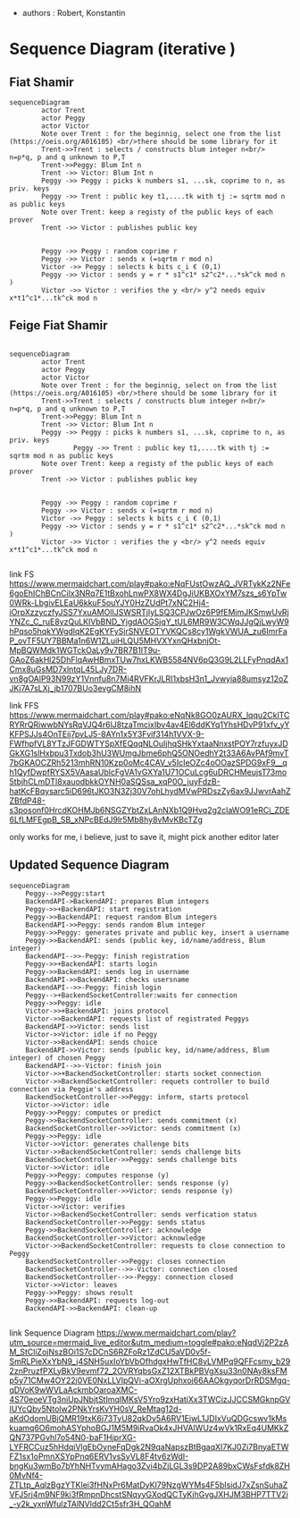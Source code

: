 - authors :  Robert, Konstantin
# Sequence Diagram (iterative )





## Fiat Shamir

```mermaid
sequenceDiagram
        actor Trent
        actor Peggy
        actor Victor
        Note over Trent : for the beginnig, select one from the list (https://oeis.org/A016105) <br/>there should be some library for it
        Trent->>Trent : selects / constructs blum integer n<br/> n=p*q, p and q unknown to P,T
        Trent->>Peggy: Blum Int n
        Trent ->> Victor: Blum Int n
        Peggy ->> Peggy : picks k numbers s1, ...sk, coprime to n, as priv. keys 
        Peggy ->> Trent : public key t1,....tk with tj := sqrtm mod n as public keys 
        Note over Trent: keep a registy of the public keys of each prover
        Trent ->> Victor : publishes public key


        Peggy ->> Peggy : random coprime r
        Peggy ->> Victor : sends x (=sqrtm r mod n)
        Victor ->> Peggy : selects k bits c_i € (0,1)
        Peggy ->> Victor : sends y = r * s1^c1* s2^c2*...*sk^ck mod n )
        Victor ->> Victor : verifies the y <br/> y^2 needs equiv x*t1^c1*...tk^ck mod n
```


## Feige Fiat Shamir

```mermaid

sequenceDiagram
        actor Trent
        actor Peggy
        actor Victor
        Note over Trent : for the beginnig, select on from the list (https://oeis.org/A016105) <br/>there should be some library for it
        Trent->>Trent : selects / constructs blum integer n<br/> n=p*q, p and q unknown to P,T
        Trent->>Peggy: Blum Int n
        Trent ->> Victor: Blum Int n
        Peggy ->> Peggy : picks k numbers s1, ...sk, coprime to n, as priv. keys 
                Peggy ->> Trent : public key t1,....tk with tj := sqrtm mod n as public keys 
        Note over Trent: keep a registy of the public keys of each prover
        Trent ->> Victor : publishes public key


        Peggy ->> Peggy : random coprime r
        Peggy ->> Victor : sends x (=sqrtm r mod n)
        Victor ->> Peggy : selects k bits c_i € (0,1)
        Peggy ->> Victor : sends y = r * s1^c1* s2^c2*...*sk^ck mod n )
        Victor ->> Victor : verifies the y <br/> y^2 needs equiv x*t1^c1*...tk^ck mod n


```


link FS
https://www.mermaidchart.com/play#pako:eNqFUstOwzAQ_JVRTykKz2NFe6goEhIChBCnCilx3NRq7E1tBxohLnwPX8WX4DgJiUKBXOxYM7szs_s6YpTw0WRk-LbgivELEaU6kkuF5ouYJY0HzZUdPt7xNC2Hj4-iOrpXzzyczfyJSS7YxuAMOlIJSWSRTjlyLSQ3CPJwOz6P9fEMimJKSmwUvRjYNZc_C_ruE8yzQuLKlVbBND_YjgdAOGSjqY_tUL6MR9W3CWqJJgQjLwyW9hPqso5hqkYWgdlqK2EgKYFySjrSNVEOTYVKQCs8cy1WgkVWUA_zu6ImrFaP_ovTF5UY7BBMa1n6W1ZLuiHLQU5MHVXYxnQHxbnjOt-MpBQWMdk1WGTckOaLy9v7BR7B1lT9u-GAoZ6akHl25DhFlqAwHBmxTUw7hxLKWB5584NV6pQ3G9L2LLFyPnqdAx1Cmx8uGsMD7xlntqL45LJy7DR-vn8gOAlP93N99zY1Vnnfu8n7Mi4RVFKrJLRI1xbsH3n1_Jvwyia88umsyz12oZJKj7A7sLXj_jb1707BUo3evgCM8ihN

link FFS
https://www.mermaidchart.com/play#pako:eNqNk8GO0zAURX_lqqu2CklTCRYRrQRiwwbNYsRqVJQ4r6lJ8tzaTmcixIbv4av4El6ddKYq1YhsHDvP91xfv_yYKFPSJJs4OnTEij7pvLJ5-8AYn1x5Y3Fvif314h1VVX-9-FWfhpfVL8YTzJFGDWTYSpXfEQqqNLOuIjhqSHkYxtaaNnxstPOY7rzfuyxJDGkXG1slHxbpu3Txdob3hU3WUmgJbme6phQ5ONOedhY2t33A6AvPAf9mvT7bGKAOCZRh5213mhRN10Kzp0oMc4CAV_v5IcIeOZc4oOOazSPDG9xF9__qh1QyfDwpfRYSX5VAasaUblcFgVA1vGXYa1U71OCuLcg6uDRCHMeujsT73mo5tbjhCLmDTI8xauodbkkOYNH0aSQSsa_xqP0O_juyFdzB-hatKcFBqysarc5iD696tJKO3N3Zj30V7ohLhydMVwPRDszZy6ax9JJwvrAahZZBfdP48-s3posonf0HrcdKOHMJb6NSGZYbtZxLAnNXb1Q9Hvq2g2claWO91eRCi_ZDE6LfLMFEgpB_SB_xNPcBEdJ9lr5Mb8hy8vMvKBcTZg

only works for me, i believe, just to save it, might pick another editor later

## Updated Sequence Diagram
```mermaid
sequenceDiagram
    Peggy-->>Peggy:start
    BackendAPI->BackendAPI: prepares Blum integers
    Peggy->>+BackendAPI: start registration
    Peggy->>BackendAPI: request random Blum integers
    BackendAPI->>Peggy: sends random Blum integer
    Peggy->>Peggy: generates private and public key, insert a username
    Peggy->>BackendAPI: sends (public key, id/name/address, Blum integer)
    BackendAPI-->>-Peggy: finish registration
    Peggy->>+BackendAPI: starts login
    Peggy->>BackendAPI: sends log in username
    BackendAPI->>BackendAPI: checks usersname
    BackendAPI-->>-Peggy: finish login
    Peggy-->+BackendSocketController:waits for connection
    Peggy->>Peggy: idle
    Victor->>+BackendAPI: joins protocol
    Victor->>BackendAPI: requests list of registrated Peggys
    BackendAPI->>Victor: sends list
    Victor->>Victor: idle if no Peggy
    Victor->>BackendAPI: sends choice
    BackendAPI->>Victor: sends (public key, id/name/address, Blum integer) of chosen Peggy
    BackendAPI-->>-Victor: finish join
    Victor->>+BackendSocketController: starts socket connection
    Victor->>BackendSocketController: requets controller to build connection via Peggie's address
    BackendSocketController->>Peggy: inform, starts protocol
    Victor->>Victor: idle
    Peggy->>Peggy: computes or predict
    Peggy->>BackendSocketController: sends commitment (x)
    BackendSocketController->>Victor: sends commitment (x)
    Peggy->>Peggy: idle
    Victor->>Victor: generates challenge bits
    Victor->>BackendSocketController: sends challenge bits
    BackendSocketController->>Peggy: sends challenge bits
    Victor->>Victor: idle
    Peggy->>Peggy: computes response (y)
    Peggy->>BackendSocketController: sends response (y)
    BackendSocketController->>Victor: sends response (y)
    Peggy->>Peggy: idle
    Victor->>Victor: verifies
    Victor->>BackendSocketController: sends verfication status
    BackendSocketController->>Peggy: sends status
    Peggy->>BackendSocketController: acknowledge
    BackendSocketController->>Victor: acknowledge
    Victor->>BackendSocketController: requests to close connection to Peggy
    BackendSocketController->>Peggy: closes connection
    BackendSocketController-->>-Victor: connection closed
    BackendSocketController-->>-Peggy: connection closed
    Victor->>Victor: leaves
    Peggy->>Peggy: shows result
    Peggy->>BackendAPI: requests log-out
    BackendAPI->>BackendAPI: clean-up
    
```
link Sequence Diagram
https://www.mermaidchart.com/play?utm_source=mermaid_live_editor&utm_medium=toggle#pako:eNqdVj2P2zAM_StCliZojNszBOi1S7cDCnS6RZFoRz1ZdCU5aVD0v5f-SmRLPieXxYbN9_j4SNH5uxIoYbVbOfhdgxHwTfHC8vLVMPq9QFFcsmy_b292znPruzfPXLyBkV9evmf72_2OVRYqbsGxZ12XTBkPBVgXsu33n0NAy8ksFMp5y71CMw4OY22j0VE0NxLLVIpQVi-aOXrgUphxoj66AAOkgyqorDrRDSMgq-qDVoK9wWVLaAckmbOaroaXMC-4S70eoeVTg3niUpJNbjtStImqIMKsV5Yro9zxHatiXx3TWCizJJCCSMGknpGVIUYcQby5Ntolw2PNkYrsKvYH0sV_ReMtag12d-aKdOdomUBjQMR19txK6j73TyU82qkDv5A6RV1EjwL1JDIxVuQDGcswv1kMskuamq6O6mohASYphoBGJ1M5M9iRvaOk4xJHVAIWUz4wVk1RxEq4UMKkZQN737PGvhl7o54N0-baF1HjprXG-LYFRCCuz5hHdqiVlgEbOyneFqDgk2N9qaNapszBtBgaqXI7KJ0Zi7BnyaETWFZ1sx1oPmnXSYpPnq6ERV1vsSyVL8F4tv6zWdI-bngKu3wmBo7bYhNHTvymAHago3Zvi4bZjLGL3s9DP2A89bxCWsFsfdk8ZH0MvNf4-ZTLtp_AqlzBgzYTKlei3fHNxPr6MatDyKI79NzgWYMs4F5bIsidJ7xZsnSuhaZVFJ5rj4m9NF9ki3fRmpnDhcstSNqyyGXodQCTyKjhGvgJXHJM3BHP7TTV2i_-y2k_yxnWfulzTAlNVldd2Ct5sfr3H_QOahM
